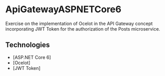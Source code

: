# ApiGatewayASPNETCore6

Exercise on the implementation of Ocelot in the API Gateway concept incorporating JWT Token for the authorization of the Posts microservice.

## Technologies

* [ASP.NET Core 6]
* [Ocelot]
* [JWT Token]